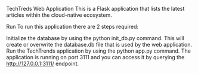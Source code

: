 TechTreds Web Application
This is a Flask application that lists the latest articles within the cloud-native ecosystem.

Run
To run this application there are 2 steps required:

Initialize the database by using the python init_db.py command. This will create or overwrite the database.db file that is used by the web application.
Run the TechTrends application by using the python app.py command. The application is running on port 3111 and you can access it by querying the http://127.0.0.1:3111/ endpoint.